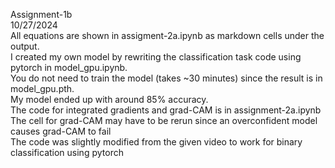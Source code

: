 Assignment-1b<br>
10/27/2024<br>
All equations are shown in assigment-2a.ipynb as markdown cells under the output.<br>
I created my own model by rewriting the classification task code using pytorch in model_gpu.ipynb.<br>
You do not need to train the model (takes ~30 minutes) since the result is in model_gpu.pth.<br>
My model ended up with around 85% accuracy.<br>
The code for integrated gradients and grad-CAM is in assignment-2a.ipynb<br>
The cell for grad-CAM may have to be rerun since an overconfident model causes grad-CAM to fail<br>
The code was slightly modified from the given video to work for binary classification using pytorch<br>
